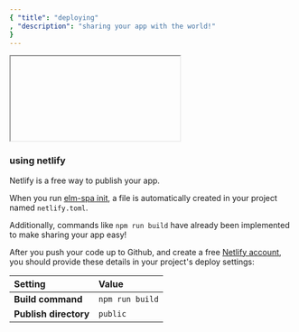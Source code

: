 ```yaml
---
{ "title": "deploying"
, "description": "sharing your app with the world!"
}
---
```


<iframe></iframe>

### using netlify

Netlify is a free way to publish your app.

When you run [elm-spa init](/docs/elm-spa/init), a file is automatically created
in your project named `netlify.toml`.

Additionally, commands like `npm run build` have already been implemented to
make sharing your app easy!

After you push your code up to Github, and create a free [Netlify account](https://netlify.com),
you should provide these details in your project's deploy settings:

Setting | Value
:-- | :--
__Build command__ | `npm run build`
__Publish directory__ | `public`

